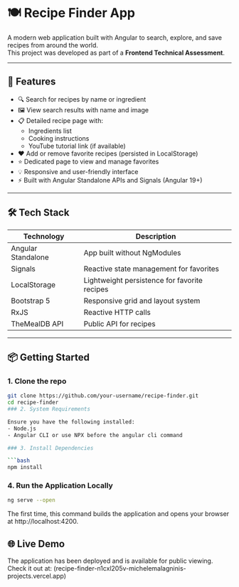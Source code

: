# 🍽️ Recipe Finder App

A modern web application built with Angular to search, explore, and save recipes from around the world.  
This project was developed as part of a **Frontend Technical Assessment**.

---

## 🚀 Features

- 🔍 Search for recipes by name or ingredient
- 🖼 View search results with name and image
- 📋 Detailed recipe page with:
  - Ingredients list
  - Cooking instructions
  - YouTube tutorial link (if available)
- ❤️ Add or remove favorite recipes (persisted in LocalStorage)
- ⭐ Dedicated page to view and manage favorites
- 💡 Responsive and user-friendly interface
- ⚡ Built with Angular Standalone APIs and Signals (Angular 19+)

---

## 🛠️ Tech Stack

| Technology        | Description                                 |
|-------------------|---------------------------------------------|
| Angular Standalone | App built without NgModules                |
| Signals            | Reactive state management for favorites    |
| LocalStorage       | Lightweight persistence for favorite recipes |
| Bootstrap 5        | Responsive grid and layout system          |
| RxJS               | Reactive HTTP calls                        |
| TheMealDB API      | Public API for recipes                     |

---

## 📦 Getting Started

### 1. Clone the repo

```bash
git clone https://github.com/your-username/recipe-finder.git
cd recipe-finder
### 2. System Requirements

Ensure you have the following installed:
- Node.js 
- Angular CLI or use NPX before the angular cli command

### 3. Install Dependencies

```bash
npm install
```

### 4. Run the Application Locally

```bash
ng serve --open
```

The first time, this command builds the application and opens your browser at http://localhost:4200.

## 🌐 Live Demo

The application has been deployed and is available for public viewing. Check it out at:
(recipe-finder-n1cxl205v-michelemalagninis-projects.vercel.app)
